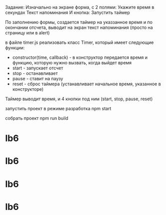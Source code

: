 Задание:
Изначально на экране форма, с 2 полями:
Укажите время в секундах
Текст напоминания
И кнопка:
Запустить таймер

По заполнению формы, создается таймер на указзанное время и по окончании отсчета, выводит на экран текст напоминания (просто на страницу или в alert)

в файле timer.js реализовать класс Timer, который имеет следующие функции:
- constructor(time, callback) - в конструктор передается время и функцию, которую нужно вызвать, когда выйдет время
- start - запускает отсчет
- stop - останавливает
- pause - ставит на паузу
- reset - сброс таймера (устанавливает начальное время, указанное в конструкторе)

Таймер выводит время, и 4 кнопки под ним (start, stop, pause, reset)

запустить проект в режиме разработка
npm start

собрать проект
npm run build
# lb6
# lb6
# lb6
# lb6
